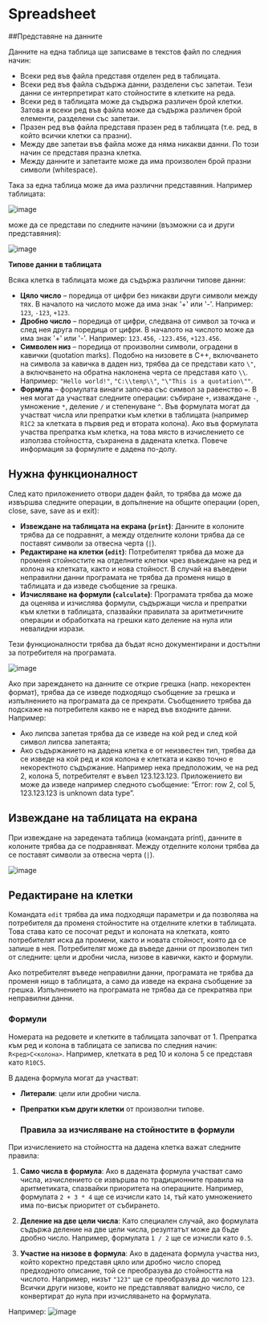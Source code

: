 # Spreadsheet


 ##Представяне на данните

Данните на една таблица ще записваме в текстов файл по следния начин:
- Всеки ред във файла представя отделен ред в таблицата.
- Всеки ред във файла съдържа данни, разделени със запетаи. Тези данни се интерпретират като стойностите в клетките на реда.
- Всеки ред в таблицата може да съдържа различен брой клетки. Затова и всеки ред във файла може да съдържа различен брой елементи, разделени със запетаи.
- Празен ред във файла представя празен ред в таблицата (т.е. ред, в който всички клетки са празни).
- Между две запетаи във файла може да няма никакви данни. По този начин се представя празна клетка.
- Между данните и запетаите може да има произволен брой празни символи (whitespace).

Така за една таблица може да има различни представяния. Например таблицата:


![image](https://github.com/monsicode/Spreadsheet/assets/96687353/2bf2c03d-5e8d-4cef-8049-45ff8f625ad2)

може да се представи по следните начини (възможни са и други представяния):

![image](https://github.com/monsicode/Spreadsheet/assets/96687353/837b9024-de92-483b-a642-4e078ddfc51e)


**Типове данни в таблицата**

Всяка клетка в таблицата може да съдържа различни типове данни:
- **Цяло число** – поредица от цифри без никакви други символи между тях. В началото на числото може да има знак '+' или '-'. Например: `123`, `-123`, `+123`.
- **Дробно число** – поредица от цифри, следвана от символ за точка и след нея друга поредица от цифри. В началото на числото може да има знак '+' или '-'. Например: `123.456`, `-123.456`, `+123.456`.
- **Символен низ** – поредица от произволни символи, оградени в кавички (quotation marks). Подобно на низовете в C++, включването на символа за кавичка в даден низ, трябва да се представи като `\"`, а включването на обратна наклонена черта се представя като `\\`. Например: `"Hello world!"`, `"C:\\temp\\"`, `"\"This is a quotation\""`.
- **Формула** – формулата винаги започва със символ за равенство `=`. В нея могат да участват следните операции: събиране `+`, изваждане `-`, умножение `*`, деление `/` и степенуване `^`. Във формулата могат да участват числа или препратки към клетки в таблицата (например `R1C2` за клетката в първия ред и втората колона). Ако във формулата участва препратка към клетка, на това място в изчислението се използва стойността, съхранена в дадената клетка. Повече информация за формулите е дадена по-долу.

## Нужна функционалност

След като приложението отвори даден файл, то трябва да може да извършва следните операции, в допълнение на общите операции (open, close, save, save as и exit):
- **Извеждане на таблицата на екрана (`print`)**: Данните в колоните трябва да се подравнят, а между отделните колони трябва да се поставят символи за отвесна черта (`|`).
- **Редактиране на клетки (`edit`)**: Потребителят трябва да може да променя стойностите на отделните клетки чрез въвеждане на ред и колона на клетката, както и нова стойност. В случай на въведени неправилни данни програмата не трябва да променя нищо в таблицата и да изведе съобщение за грешка.
- **Изчисляване на формули (`calculate`)**: Програмата трябва да може да оценява и изчислява формули, съдържащи числа и препратки към клетки в таблицата, спазвайки правилата за аритметичните операции и обработката на грешки като деление на нула или невалидни изрази.

Тези функционалности трябва да бъдат ясно документирани и достъпни за потребителя на програмата.


![image](https://github.com/monsicode/Spreadsheet/assets/96687353/89795d8f-3219-4d42-b45b-83aeb0c88565)

Ако при зареждането на данните се открие грешка (напр. некоректен формат), трябва да се изведе подходящо съобщение за грешка и изпълнението на програмата да се прекрати. Съобщението трябва да подскаже на потребителя какво не е наред във входните данни. Например:
- Ако липсва запетая трябва да се изведе на кой ред и след кой символ липсва запетаята;
- Aко съдържанието на дадена клетка е от неизвестен тип, трябва да се изведе на кой ред и коя колона е клетката и какво точно е некоректното съдържание. Например нека предположим, че на ред 2, колона 5, потребителят е въвел 123.123.123. Приложението ви може да изведе например следното съобщение: “Error: row 2, col 5, 123.123.123 is unknown data type”. 



## Извеждане на таблицата на екрана

При извеждане на заредената таблица (командата print), данните в колоните трябва да се подравняват. Между отделните колони трябва да се поставят символи за отвесна черта (`|`).

![image](https://github.com/monsicode/Spreadsheet/assets/96687353/44bad259-094f-445a-bd72-5e62c134ddfb)


## Редактиране на клетки

Командата `edit` трябва да има подходящи параметри и да позволява на потребителя да променя стойностите на отделните клетки в таблицата. Това става като се посочат редът и колоната на клетката, която потребителят иска да промени, както и новата стойност, която да се запише в нея. Потребителят може да въведе данни от произволен тип от следните: цели и дробни числа, низове в кавички, както и формули.

Ако потребителят въведе неправилни данни, програмата не трябва да променя нищо в таблицата, а само да изведе на екрана съобщение за грешка. Изпълнението на програмата не трябва да се прекратява при неправилни данни.

### Формули

Номерата на редовете и клетките в таблицата започват от 1. Препратка към ред и колона в таблицата се записва по следния начин: `R<ред>C<колона>`. Например, клетката в ред 10 и колона 5 се представя като `R10C5`.

В дадена формула могат да участват:

- **Литерали**: цели или дробни числа.
- **Препратки към други клетки** от произволни типове.

  ### Правила за изчисляване на стойностите в формули

При изчислението на стойността на дадена клетка важат следните правила:

1. **Само числа в формула**: Ако в дадената формула участват само числа, изчислението се извършва по традиционните правила на аритметиката, спазвайки приоритета на операциите. Например, формулата `2 + 3 * 4` ще се изчисли като `14`, тъй като умножението има по-висък приоритет от събирането.

2. **Деление на две цели числа**: Като специален случай, ако формулата съдържа деление на две цели числа, резултатът може да бъде дробно число. Например, формулата `1 / 2` ще се изчисли като `0.5`.

3. **Участие на низове в формула**: Ако в дадената формула участва низ, който коректно представя цяло или дробно число според предходното описание, той се преобразува до стойността на числото. Например, низът `"123"` ще се преобразува до числото `123`. Всички други низове, които не представляват валидно число, се конвертират до нула при изчисляването на формулата.

Например:
![image](https://github.com/monsicode/Spreadsheet/assets/96687353/b99a4217-905a-4fb3-afe8-4fdb8f952471)


